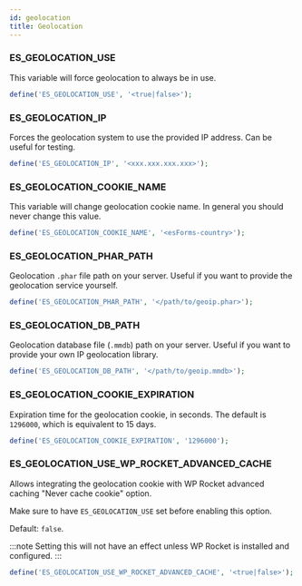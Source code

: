 ```yaml
---
id: geolocation
title: Geolocation
---
```


### ES_GEOLOCATION_USE

This variable will force geolocation to always be in use.

```php
define('ES_GEOLOCATION_USE', '<true|false>');
```

### ES_GEOLOCATION_IP

Forces the geolocation system to use the provided IP address. Can be useful for testing.

```php
define('ES_GEOLOCATION_IP', '<xxx.xxx.xxx.xxx>');
```

### ES_GEOLOCATION_COOKIE_NAME

This variable will change geolocation cookie name. In general you should never change this value.

```php
define('ES_GEOLOCATION_COOKIE_NAME', '<esForms-country>');
```

### ES_GEOLOCATION_PHAR_PATH

Geolocation `.phar` file path on your server. Useful if you want to provide the geolocation service yourself.

```php
define('ES_GEOLOCATION_PHAR_PATH', '</path/to/geoip.phar>');
```

### ES_GEOLOCATION_DB_PATH

Geolocation database file (`.mmdb`) path on your server. Useful if you want to provide your own IP geolocation library.

```php
define('ES_GEOLOCATION_DB_PATH', '</path/to/geoip.mmdb>');
```

### ES_GEOLOCATION_COOKIE_EXPIRATION

Expiration time for the geolocation cookie, in seconds. The default is `1296000`, which is equivalent to 15 days.

```php
define('ES_GEOLOCATION_COOKIE_EXPIRATION', '1296000');
```

### ES_GEOLOCATION_USE_WP_ROCKET_ADVANCED_CACHE

Allows integrating the geolocation cookie with WP Rocket advanced caching "Never cache cookie" option.

Make sure to have `ES_GEOLOCATION_USE` set before enabling this option.

Default: `false`.

:::note
Setting this will not have an effect unless WP Rocket is installed and configured.
:::

```php
define('ES_GEOLOCATION_USE_WP_ROCKET_ADVANCED_CACHE', '<true|false>');
```
